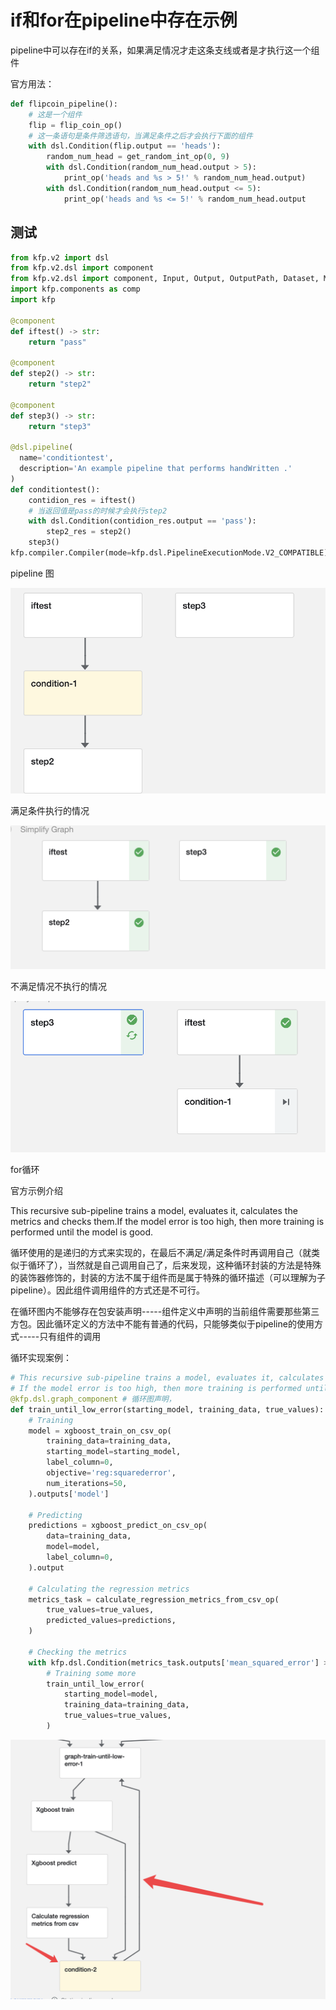 # if和for在pipeline中存在示例

pipeline中可以存在if的关系，如果满足情况才走这条支线或者是才执行这一个组件

官方用法：

```python
def flipcoin_pipeline():
    # 这是一个组件
    flip = flip_coin_op()
    # 这一条语句是条件筛选语句，当满足条件之后才会执行下面的组件
    with dsl.Condition(flip.output == 'heads'):
        random_num_head = get_random_int_op(0, 9)
        with dsl.Condition(random_num_head.output > 5):
            print_op('heads and %s > 5!' % random_num_head.output)
        with dsl.Condition(random_num_head.output <= 5):
            print_op('heads and %s <= 5!' % random_num_head.output
```

## 测试

```python
from kfp.v2 import dsl
from kfp.v2.dsl import component
from kfp.v2.dsl import component, Input, Output, OutputPath, Dataset, Model,InputPath
import kfp.components as comp
import kfp

@component
def iftest() -> str:
    return "pass"

@component
def step2() -> str:
    return "step2"

@component
def step3() -> str:
    return "step3"

@dsl.pipeline(
  name='conditiontest',
  description='An example pipeline that performs handWritten .'
)
def conditiontest():
    contidion_res = iftest()
    # 当返回值是pass的时候才会执行step2
    with dsl.Condition(contidion_res.output == 'pass'):
        step2_res = step2()
    step3()
kfp.compiler.Compiler(mode=kfp.dsl.PipelineExecutionMode.V2_COMPATIBLE).compile(pipeline_func=conditiontest,package_path='conditiontest.yaml')
```

pipeline 图

![image-20220330231614894](其他转换情况及其思考和发现.assets/image-20220330231614894-8653376.png)

满足条件执行的情况

![image-20220330231448031](其他转换情况及其思考和发现.assets/image-20220330231448031-8653289.png)

不满足情况不执行的情况

![image-20220330231930119](其他转换情况及其思考和发现.assets/image-20220330231930119.png)



for循环

官方示例介绍

This recursive sub-pipeline trains a model, evaluates it, calculates the metrics and checks them.If the model error is too high, then more training is performed until the model is good.

循环使用的是递归的方式来实现的，在最后不满足/满足条件时再调用自己（就类似于循环了），当然就是自己调用自己了，后来发现，这种循环封装的方法是特殊的装饰器修饰的，封装的方法不属于组件而是属于特殊的循环描述（可以理解为子pipeline）。因此组件调用组件的方式还是不可行。

在循环图内不能够存在包安装声明-----组件定义中声明的当前组件需要那些第三方包。因此循环定义的方法中不能有普通的代码，只能够类似于pipeline的使用方式-----只有组件的调用

循环实现案例：

```python
# This recursive sub-pipeline trains a model, evaluates it, calculates the metrics and checks them.
# If the model error is too high, then more training is performed until the model is good.
@kfp.dsl.graph_component # 循环图声明，
def train_until_low_error(starting_model, training_data, true_values):
    # Training
    model = xgboost_train_on_csv_op(
        training_data=training_data,
        starting_model=starting_model,
        label_column=0,
        objective='reg:squarederror',
        num_iterations=50,
    ).outputs['model']

    # Predicting
    predictions = xgboost_predict_on_csv_op(
        data=training_data,
        model=model,
        label_column=0,
    ).output

    # Calculating the regression metrics    
    metrics_task = calculate_regression_metrics_from_csv_op(
        true_values=true_values,
        predicted_values=predictions,
    )

    # Checking the metrics
    with kfp.dsl.Condition(metrics_task.outputs['mean_squared_error'] > 0.01):
        # Training some more
        train_until_low_error(
            starting_model=model,
            training_data=training_data,
            true_values=true_values,
        )
```



![image-20220331094559943](其他转换情况及其思考和发现.assets/image-20220331094559943-8691161.png)
